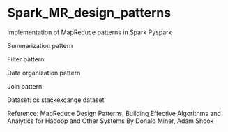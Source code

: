 # Spark_MR_design_patterns
Implementation of MapReduce patterns in Spark Pyspark 

Summarization pattern

Filter pattern


Data organization pattern


Join pattern

Dataset: 
cs stackexcange dataset

Reference:
MapReduce Design Patterns, Building Effective Algorithms and Analytics for Hadoop and Other Systems  By Donald Miner, Adam Shook

